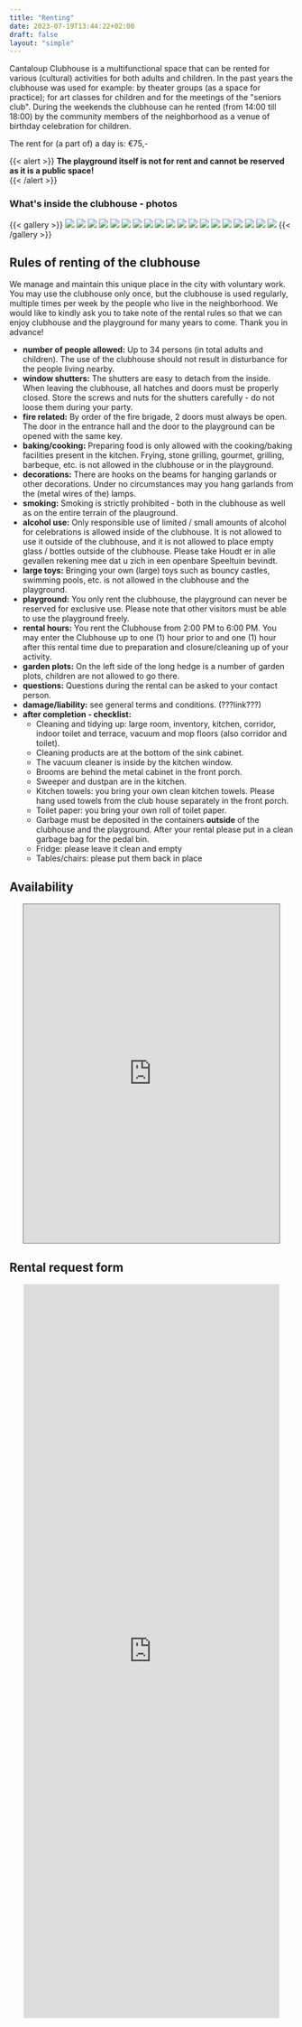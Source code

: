 ```yaml
---
title: "Renting"
date: 2023-07-19T13:44:22+02:00
draft: false
layout: "simple"
---
```


<!-- # Renting -->

Cantaloup Clubhouse is a multifunctional space that can be rented for various (cultural) activities for both adults and children. In the past years the clubhouse was used for example: by theater groups (as a space for practice); for art classes for children and for the meetings of the "seniors club". During the weekends the clubhouse can he rented (from 14:00 till 18:00) by the community members of the neighborhood as a venue of birthday celebration for children.  

The rent for (a part of) a day is: €75,-  

{{< alert >}}
**The playground itself is not for rent and cannot be reserved as it is a public space!**  
{{< /alert >}}

### What's inside the clubhouse - photos

{{< gallery >}}
<img src="/inside/Clubhuis-2.jpeg" class="grid-w33" />
<img src="/inside/Clubhuis3.jpeg" class="grid-w33" />
<img src="/inside/IMG_9805.JPG" class="grid-w33" />
<img src="/inside/IMG_9806.JPG" class="grid-w33" />
<img src="/inside/IMG_9807.JPG" class="grid-w33" />
<img src="/inside/IMG_9809.JPG" class="grid-w33" />
<img src="/inside/IMG_9810.JPG" class="grid-w33" />
<img src="/inside/IMG_9811.JPG" class="grid-w33" />
<img src="/inside/IMG_9812.JPG" class="grid-w33" />
<img src="/inside/IMG_9813.JPG" class="grid-w33" />
<img src="/inside/IMG_9814.JPG" class="grid-w33" />
<img src="/inside/IMG_9815.JPG" class="grid-w33" />
<img src="/inside/IMG_9817.JPG" class="grid-w33" />
<img src="/inside/IMG_9818.JPG" class="grid-w33" />
<img src="/inside/IMG_9820.JPG" class="grid-w33" />
<img src="/inside/IMG_9821.JPG" class="grid-w33" />
<img src="/inside/IMG_9823.JPG" class="grid-w33" />
<img src="/inside/IMG_9825.JPG" class="grid-w33" />
<img src="/inside/IMG_9827.JPG" class="grid-w33" />
{{< /gallery >}}


<!-- couldn't make the below work -->
<!-- {{< carousel images="/static/inside/*" >}} -->

## Rules of renting of the clubhouse

We manage and maintain this unique place in the city with voluntary work. You may use the clubhouse only once, but the clubhouse is used regularly, multiple times per week by the people who live in the neighborhood. We would like to kindly ask you to take note of the rental rules so that we can enjoy clubhouse and the playground for many years to come. Thank you in advance!

- **number of people allowed:** Up to 34 persons (in total adults and children). The use of the clubhouse should not result in disturbance for the people living nearby.
- **window shutters:** The shutters are easy to detach from the inside. When leaving the clubhouse, all hatches and doors must be properly closed. Store the screws and nuts for the shutters carefully - do not loose them during your party.
- **fire related:** By order of the fire brigade, 2 doors must always be open. The door in the entrance hall and the door to the playground can be opened with the same key.
- **baking/cooking:** Preparing food is only allowed with the cooking/baking facilities present in the kitchen. Frying, stone grilling, gourmet, grilling, barbeque, etc. is not allowed in the clubhouse or in the playground.
- **decorations:** There are hooks on the beams for hanging garlands or other decorations. Under no circumstances may you hang garlands from the (metal wires of the) lamps.
- **smoking:** Smoking is strictly prohibited - both in the clubhouse as well as on the entire terrain of the plauground.
- **alcohol use:** Only responsible use of limited / small amounts of alcohol for celebrations is allowed inside of the clubhouse. It is not allowed to use it outside of the clubhouse, and it is not allowed to place empty glass / bottles outside of the clubhouse. Please take Houdt er in alle gevallen rekening mee dat u zich in een openbare Speeltuin bevindt.
- **large toys:** Bringing your own (large) toys such as bouncy castles, swimming pools, etc. is not allowed in the clubhouse and the playground.
- **playground:** You only rent the clubhouse, the playground can never be reserved for exclusive use. Please note that other visitors must be able to use the playground freely.
- **rental hours:** You rent the Clubhouse from 2:00 PM to 6:00 PM. You may enter the Clubhouse up to one (1) hour prior to and one (1) hour after this rental time due to preparation and closure/cleaning up of your activity.
- **garden plots:** On the left side of the long hedge is a number of garden plots, children are not allowed to go there.
- **questions:** Questions during the rental can be asked to your contact person.
- **damage/liability:** see general terms and conditions. (???link???)
- **after completion - checklist:**
     - Cleaning and tidying up: large room, inventory, kitchen, corridor, indoor toilet and terrace, vacuum and mop floors (also corridor and toilet).
     - Cleaning products are at the bottom of the sink cabinet.
     - The vacuum cleaner is inside by the kitchen window.
     - Brooms are behind the metal cabinet in the front porch.
     - Sweeper and dustpan are in the kitchen.
     - Kitchen towels: you bring your own clean kitchen towels. Please hang used towels from the club house separately in the front porch.
     - Toilet paper: you bring your own roll of toilet paper.
     - Garbage must be deposited in the containers **outside** of the clubhouse and the playground. After your rental please put in a clean garbage bag for the pedal bin.
     - Fridge: please leave it clean and empty
     - Tables/chairs: please put them back in place

## Availability

<p align="center">
<iframe src="https://calendar.google.com/calendar/embed?height=600&wkst=2&bgcolor=%23ee9b00&ctz=Europe%2FAmsterdam&showTitle=0&showNav=1&showDate=1&showPrint=0&showTabs=1&title=Clubhouse%20availability&showCalendars=0&showTz=1&src=Y2x1Ymh1aXMuY2FudGFsb3VwQGdtYWlsLmNvbQ&color=%23E67C73&hl=en" style="border:solid 1px #777" width="90%" height="600" frameborder="0" scrolling="no"></iframe>
</p>


## Rental request form

<p align="center">
<iframe src="https://docs.google.com/forms/d/e/1FAIpQLSd_B9VarDzsfdy-oUef_XysAq3tWXN2A6RGl2HGbSUeG7lxQA/viewform?embedded=true&hl=en" width="90%" height="1300" frameborder="0" marginheight="0" marginwidth="0">Loading…</iframe>
</p>